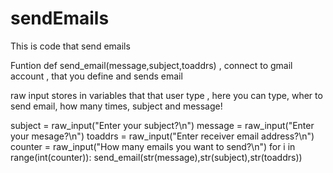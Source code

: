 sendEmails
==========

This is code that send emails  


Funtion def send_email(message,subject,toaddrs) , connect to gmail account , that you define and sends email 


raw input stores in variables that that user type , here you can type, wher to send email, how many times, subject and message!

subject = raw_input("Enter your subject?\n")
message = raw_input("Enter your mesage?\n")
toaddrs = raw_input("Enter receiver email address?\n")
counter = raw_input("How many emails you want to send?\n")
for i in range(int(counter)):
    send_email(str(message),str(subject),str(toaddrs))
    
    
